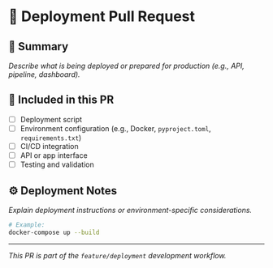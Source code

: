 # 🚀 Deployment Pull Request

## 📌 Summary

_Describe what is being deployed or prepared for production (e.g., API, pipeline, dashboard)._

## 📂 Included in this PR

- [ ] Deployment script
- [ ] Environment configuration (e.g., Docker, `pyproject.toml`, `requirements.txt`)
- [ ] CI/CD integration
- [ ] API or app interface
- [ ] Testing and validation

## ⚙️ Deployment Notes

_Explain deployment instructions or environment-specific considerations._

```bash
# Example:
docker-compose up --build
```

---

_This PR is part of the `feature/deployment` development workflow._
